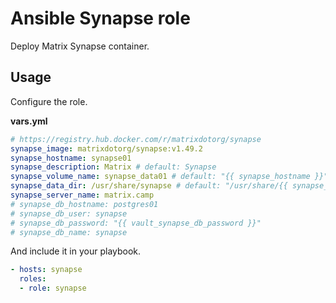# Ansible Synapse role

Deploy Matrix Synapse container.

## Usage

Configure the role.

**vars.yml**

```yml
# https://registry.hub.docker.com/r/matrixdotorg/synapse
synapse_image: matrixdotorg/synapse:v1.49.2
synapse_hostname: synapse01
synapse_description: Matrix # default: Synapse
synapse_volume_name: synapse_data01 # default: "{{ synapse_hostname }}"
synapse_data_dir: /usr/share/synapse # default: "/usr/share/{{ synapse_hostname }}"
synapse_server_name: matrix.camp
# synapse_db_hostname: postgres01
# synapse_db_user: synapse
# synapse_db_password: "{{ vault_synapse_db_password }}"
# synapse_db_name: synapse
```

And include it in your playbook.

```yml
- hosts: synapse
  roles:
  - role: synapse
```
